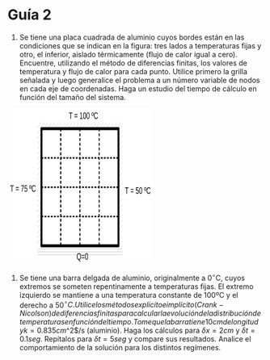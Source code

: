 # Guía 2

1. Se tiene una placa cuadrada de aluminio cuyos bordes están en las
condiciones que se indican en la figura: tres lados a temperaturas fijas
y otro, el inferior, aislado térmicamente (flujo de calor igual a cero).
Encuentre, utilizando el método de diferencias finitas, los valores de
temperatura y flujo de calor para cada punto. Utilice primero la grilla
señalada y luego generalice el problema a un número variable de nodos en
cada eje de coordenadas. Haga un estudio del tiempo de cálculo en
función del tamaño del sistema.

<img src="./chapa.png"
style="width:3in;height:3.2in" />

1. Se tiene una barra delgada de aluminio, originalmente a 0$^{\circ}$C,
cuyos extremos se someten repentinamente a temperaturas fijas. El
extremo izquierdo se mantiene a una temperatura constante de 100ºC y el
derecho a 50$^{\circ}C. Utilice los métodos explícito e implícito
(Crank-Nicolson) de diferencias finitas para calcular la evolución de la
distribución de temperaturas en función del tiempo. Tome que la barra
tiene 10 cm de longitud y k = 0.835 cm$^2$/s (aluminio). Haga los cálculos
para $\delta x = 2 cm$ y $\delta t = 0.1 seg$.
 Repítalos para $\delta t = 5 seg$ y compare sus resultados.
Analice el comportamiento de la solución para los distintos regímenes.
